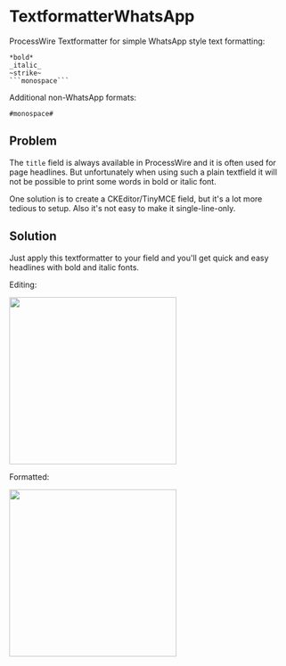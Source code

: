 # TextformatterWhatsApp

ProcessWire Textformatter for simple WhatsApp style text formatting:

````
*bold*
_italic_
~strike~
```monospace```
````

Additional non-WhatsApp formats:

```
#monospace#
```

## Problem

The `title` field is always available in ProcessWire and it is often used for page headlines. But unfortunately when using such a plain textfield it will not be possible to print some words in bold or italic font.

One solution is to create a CKEditor/TinyMCE field, but it's a lot more tedious to setup. Also it's not easy to make it single-line-only.

## Solution

Just apply this textformatter to your field and you'll get quick and easy headlines with bold and italic fonts.

Editing:

<img src=https://i.imgur.com/AC36me2.png width=300>

Formatted:

<img src=https://i.imgur.com/KRUjB3z.png width=300>
